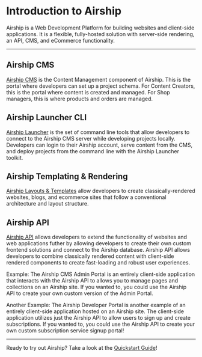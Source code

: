 # Introduction to Airship

Airship is a Web Development Platform for building websites and client-side applications. It is a flexible, fully-hosted solution with server-side rendering, an API, CMS, and eCommerce functionality.

---

## Airship CMS
[Airship CMS](/documentation/view/introduction-to-airship-cms) is the Content Management component of Airship. This is the portal where developers can set up a project schema. For Content Creators, this is the portal where content is created and managed. For Shop managers, this is where products and orders are managed.

## Airship Launcher CLI
[Airship Launcher](/documentation/view/airship-cli-commands) is the set of command line tools that allow developers to connect to the Airship CMS server while developing projects locally. Developers can login to their Airship account, serve content from the CMS, and deploy projects from the command line with the Airship Launcher toolkit.

## Airship Templating & Rendering
[Airship Layouts & Templates](/documentation/view/using-layouts-templates) allow developers to create classically-rendered websites, blogs, and ecommerce sites that follow a conventional architecture and layout structure. 

## Airship API
[Airship API](/documentation/view/introduction-to-airship-api) allows developers to extend the functionality of websites and web applications futher by allowing developers to create their own custom frontend solutions and connect to the Airship database. Airship API allows developers to combine classically rendered content with client-side rendered components to create fast-loading and robust user experiences.

Example: The Airship CMS Admin Portal is an entirely client-side application that interacts with the Airship API to allows you to manage pages and collections on an Airship site. If you wanted to, you could use the Airship API to create your own custom version of the Admin Portal.

Another Example: The Airship Developer Portal is another example of an entirely client-side application hosted on an Airship site. The client-side application utilizes just the Airship API to allow users to sign up and create subscriptions. If you wanted to, you could use the Airship API to create your own custom subscription service signup portal!

---

Ready to try out Airship? Take a look at the [Quickstart Guide](/documentation/view/quickstart-guide)!
